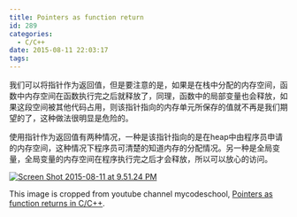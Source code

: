 ```yaml
---
title: Pointers as function return
id: 289
categories:
  - C/C++
date: 2015-08-11 22:03:17
tags:
---
```


我们可以将指针作为返回值，但是要注意的是，如果是在栈中分配的内存空间，函数中内存空间在函数执行完之后就释放了，同理，函数中的局部变量也会释放，如果这段空间被其他代码占用，则该指针指向的内存单元所保存的值就不再是我们期望的了，这种做法很明显是危险的。

使用指针作为返回值有两种情况，一种是该指针指向的是在heap中由程序员申请的内存空间，这种情况下程序员可清楚的知道内存的分配情况。另一种是全局变量，全局变量的内存空间在程序执行完之后才会释放，所以可以放心的访问。

[![Screen Shot 2015-08-11 at 9.51.24 PM](http://godlzr.com/wp-content/uploads/2015/08/Screen-Shot-2015-08-11-at-9.51.24-PM.png)](http://godlzr.com/wp-content/uploads/2015/08/Screen-Shot-2015-08-11-at-9.51.24-PM.png)

This image is cropped from youtube channel mycodeschool, [<span class="watch-title " dir="ltr" id="eow-title" style="margin: 0px; padding: 0px; border: 0px; background: transparent;" title="Pointers as function returns in C/C++">Pointers as function returns in C/C++</span>](https://www.youtube.com/watch?v=E8Yh4dw6Diw&amp;list=PL2_aWCzGMAwLZp6LMUKI3cc7pgGsasm2_&amp;index=14).